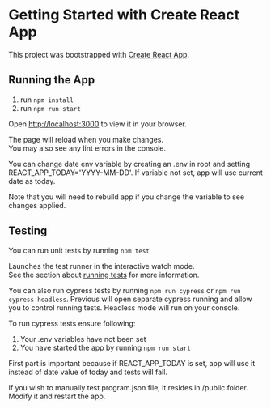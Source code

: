 # Getting Started with Create React App

This project was bootstrapped with [Create React App](https://github.com/facebook/create-react-app).

## Running the App

1. run `npm install`
2. run `npm run start`

Open [http://localhost:3000](http://localhost:3000) to view it in your browser.

The page will reload when you make changes.\
You may also see any lint errors in the console.

You can change date env variable by creating an .env in root and setting REACT_APP_TODAY='YYYY-MM-DD'. If variable not set, app will use current date as today.

Note that you will need to rebuild app if you change the variable to see changes applied.

## Testing

You can run unit tests by running `npm test`

Launches the test runner in the interactive watch mode.\
See the section about [running tests](https://facebook.github.io/create-react-app/docs/running-tests) for more information.

You can also run cypress tests by running `npm run cypress` or `npm run cypress-headless`. Previous will open separate cypress running and allow you to control running tests. Headless mode will run on your console. 

To run cypress tests ensure following:

1. Your .env variables have not been set
2. You have started the app by running `npm run start`

First part is important because if REACT_APP_TODAY is set, app will use it instead of date value of today and tests will fail.

If you wish to manually test program.json file, it resides in /public folder. Modify it and restart the app.


